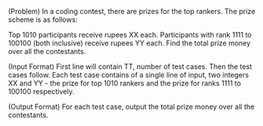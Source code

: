 (Problem)
In a coding contest, there are prizes for the top rankers. The prize scheme is as follows:

Top 1010 participants receive rupees XX each.
Participants with rank 1111 to 100100 (both inclusive) receive rupees YY each.
Find the total prize money over all the contestants.

(Input Format)
First line will contain TT, number of test cases. Then the test cases follow.
Each test case contains of a single line of input, two integers XX and YY - the prize for top 1010 rankers and the prize for ranks 1111 to 100100 respectively.

(Output Format)
For each test case, output the total prize money over all the contestants.

